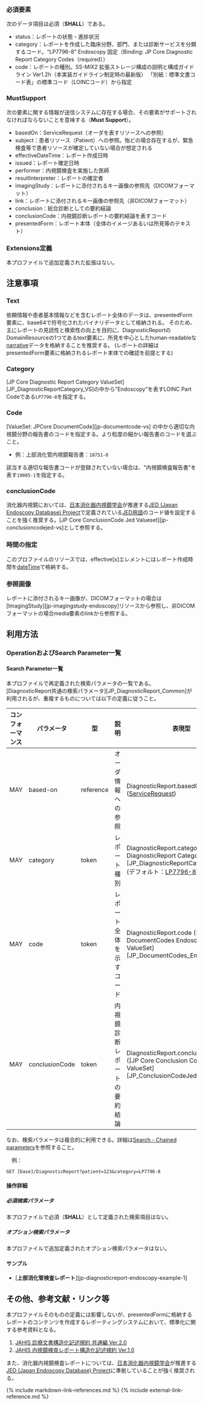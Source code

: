 
### 必須要素

次のデータ項目は必須（**SHALL**）である。

- status：レポートの状態・進捗状況
- category：レポートを作成した臨床分野、部門、または診断サービスを分類するコード。"LP7796-8" Endoscopy 固定（Binding: JP Core Diagnostic Report Category Codes（required））
- code：レポートの種別。SS-MIX2 拡張ストレージ構成の説明と構成ガイドライン Ver1.2h（本実装ガイドライン制定時の最新版） 「別紙：標準文書コード表」の標準コード（LOINCコード）から指定

  
### MustSupport

次の要素に関する情報が送信システムに存在する場合、その要素がサポートされなければならないことを意味する（**Must Support**）。

- basedOn：ServiceRequest（オーダを表すリソースへの参照）
- subject：患者リソース（Patient）への参照。殆どの場合存在するが、緊急検査等で患者リソースが確定していない場合が想定される
- effectiveDateTime：レポート作成日時
- issued：レポート確定日時
- performer：内視鏡検査を実施した医師
- resultInterpreter：レポートの確定者
- imagingStudy：レポートに添付されるキー画像の参照先（DICOMフォーマット）
- link：レポートに添付されるキー画像の参照先（非DICOMフォーマット）
- conclusion：総合診断としての要約結論
- conclusionCode：内視鏡診断レポートの要約結論を表すコード
- presentedForm：レポート本体（全体のイメージあるいは所見等のテキスト）


### Extensions定義

 本プロファイルで追加定義された拡張はない。

## 注意事項

### Text

依頼情報や患者基本情報などを含むレポート全体のデータは、presentedForm要素に、base64で符号化されたバイナリデータとして格納される。
そのため、主にレポートの見読性と検索性の向上を目的に、DiagnosticReportのDomainResourceの1つであるtext要素に、所見を中心としたhuman-readableな[narrative](https://www.hl7.org/fhir/R4/narrative.html)データを格納することを推奨する。
(レポートの詳細はpresentedForm要素に格納されるレポート本体での確認を前提とする)

### Category

[JP Core Diagnostic Report Category ValueSet][JP_DiagnosticReportCategory_VS]の中から"Endoscopy"を表すLOINC Part Codeである`LP7796-8`を指定する。

### Code

[ValueSet: JPCore DocumentCode][jp-documentcode-vs] の中から適切な内視鏡分野の報告書のコードを指定する。より粒度の細かい報告書のコードを選ぶこと。
 - 例：上部消化管内視鏡報告書：`18751-8`

該当する適切な報告書コードが登録されていない場合は、"内視鏡検査報告書"を表す`19805-1`を指定する。

### conclusionCode

消化器内視鏡においては、[日本消化器内視鏡学会](https://www.jges.net/)が推進する[JED (Japan Endoscopy Database) Project](https://jedproject.jges.net/)で定義されている[JED用語](https://jedproject.jges.net/about/terms-about/)のコード値を設定することを強く推奨する。[JP Core ConclusionCode Jed Valueset][jp-conclusioncodejed-vs]として参照する。


### 時間の指定

このプロファイルのリソースでは、effective[x]エレメントにはレポート作成時間を[dateTime](https://www.hl7.org/fhir/R4/datatypes.html#dateTime)で格納する。


### 参照画像

レポートに添付されるキー画像が、DICOMフォーマットの場合は[ImagingStudy][jp-imagingstudy-endoscopy]リソースから参照し、非DICOMフォーマットの場合media要素のlinkから参照する。

## 利用方法

### OperationおよびSearch Parameter一覧

#### Search Parameter一覧

本プロファイルで再定義された検索パラメータの一覧である。[DiagnosticReport共通の検索パラメータ][JP_DiagnosticReport_Common]が利用されるが、重複するものについては以下の定義に従うこと。

| コンフォーマンス | パラメータ | 型 | 説明 | 表現型 |　例　|
| --- | --- | --- | --- | --- | --- |
| MAY | based-on | reference | オーダ情報への参照 | DiagnosticReport.basedOn ([ServiceRequest](https://hl7.org/fhir/R4/servicerequest.html)) | `GET [base]/DiagnosticReport?ServiceRequest/12345` |
| MAY | category | token | レポート種別 | DiagnosticReport.category ([JP Core DiagnosticReport Category ValueSet][JP_DiagnosticReportCategory_VS]) (デフォルト：[LP7796-8](https://loinc.org/LP7796-8/)) | `GET [base]/DiagnosticReport?category=LP7796-8` |
| MAY | code | token | レポート全体を示すコード | DiagnosticReport.code ([JP Core DocumentCodes Endoscopy ValueSet][JP_DocumentCodes_Endoscopy_VS])  | `GET [base]/DiagnosticReport?code=18751-8` |
| MAY | conclusionCode | token | 内視鏡診断レポートの要約結論 | DiagnosticReport.conclusionCode ([JP Core Conclusion Code JED ValueSet][JP_ConclusionCodeJed_VS])  | `GET [base]/DiagnosticReport?conclusionCode/Z2B32104` |


なお、検索パラメータは複合的に利用できる。詳細は[Search - Chained parameters](https://www.hl7.org/fhir/R4/search.html#chaining)を参照すること。

　例：
```
GET [base]/DiagnosticReport?patient=123&category=LP7796-8
```

#### 操作詳細

##### 必須検索パラメータ

本プロファイルで必須（**SHALL**）として定義された検索項目はない。

##### オプション検索パラメータ

本プロファイルで追加定義されたオプション検索パラメータはない。
 
#### サンプル

* [**上部消化管検査レポート**][jp-diagnosticreport-endoscopy-example-1]

## その他、参考文献・リンク等

本プロファイルそのものの定義には影響しないが、presentedFormに格納するレポートのコンテンツを作成するレポーティングシステムにおいて、標準化に関する参考資料となる。
1. [JAHIS 診療文書構造化記述規約 共通編 Ver.2.0](https://www.jahis.jp/standard/detail/id=729)
2. [JAHIS 内視鏡検査レポート構造化記述規約 Ver.1.0](https://www.jahis.jp/standard/detail/id=824)

また、消化器内視鏡検査レポートについては、[日本消化器内視鏡学会](https://www.jges.net/)が推進する[JED (Japan Endoscopy Database) Project](https://jedproject.jges.net/)に準拠していることが強く推奨される。

{% include markdown-link-references.md %}
{% include external-link-reference.md %}

